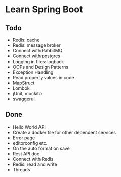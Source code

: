 # Learn Spring Boot

## Todo

- Redis: cache
- Redis: message broker
- Connect with RabbitMQ
- Connect with postgres
- Logging in files: logback
- OOPs and Design Patterns
- Exception Handling
- Read property values in code
- MapStruct
- Lombok
- jUnit, mockito
- swaggerui

## Done

- Hello World API
- Create a docker file for other dependent services
- Error page
- editorconfig etc.
- On the auto format on save
- Rest API doc
- Connect with Redis
- Redis: read and write
- Threads
